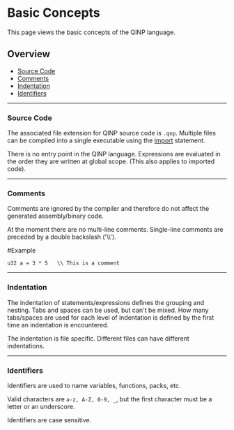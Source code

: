 # Basic Concepts

This page views the basic concepts of the QINP language.

## Overview
 - [Source Code](#source-code)
 - [Comments](#comments)
 - [Indentation](#indentation)
 - [Identifiers](#identifiers)

---

### Source Code
The associated file extension for QINP source code is `.qnp`.
Multiple files can be compiled into a single executable using the [import](./keywords.md#import) statement.

There is no entry point in the QINP language. Expressions are evaluated in the order they are written at global scope. (This also applies to imported code).

---

### Comments

Comments are ignored by the compiler and therefore do not affect the generated assembly/binary code.

At the moment there are no multi-line comments.
Single-line comments are preceded by a double backslash ('\\\\').

#Example
```qinp
u32 a = 3 * 5	\\ This is a comment
```

---

### Indentation

The indentation of statements/expressions defines the grouping and nesting.
Tabs and spaces can be used, but can't be mixed.
How many tabs/spaces are used for each level of indentation is defined by the first time an indentation is encountered.

The indentation is file specific. Different files can have different indentations.

---

### Identifiers

Identifiers are used to name variables, functions, packs, etc.

Valid characters are `a-z, A-Z, 0-9, _`, but the first character must be a letter or an underscore.

Identifiers are case sensitive.